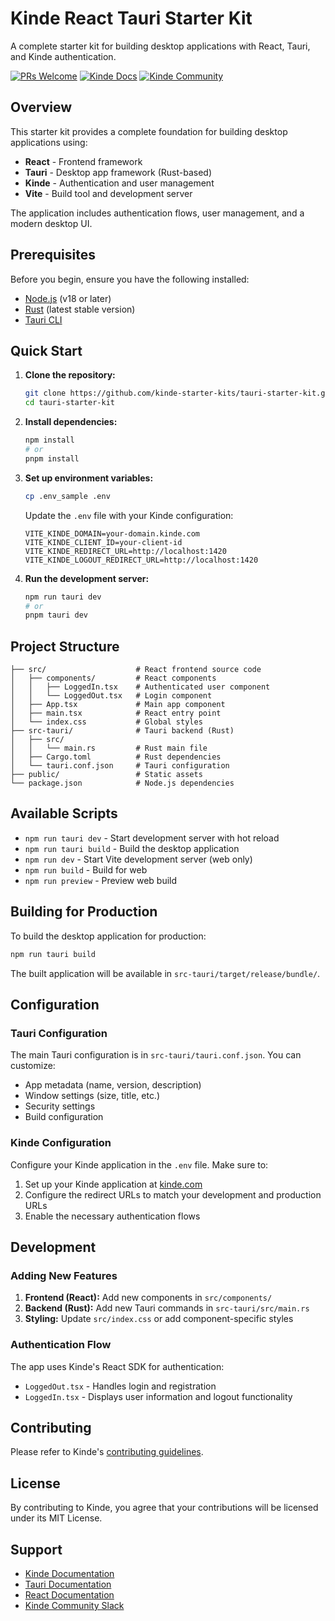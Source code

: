 # Kinde React Tauri Starter Kit

A complete starter kit for building desktop applications with React, Tauri, and Kinde authentication.

[![PRs Welcome](https://img.shields.io/badge/PRs-welcome-brightgreen.svg?style=flat-square)](https://makeapullrequest.com) [![Kinde Docs](https://img.shields.io/badge/Kinde-Docs-eee?style=flat-square)](https://kinde.com/docs/developer-tools) [![Kinde Community](https://img.shields.io/badge/Kinde-Community-eee?style=flat-square)](https://thekindecommunity.slack.com)

## Overview

This starter kit provides a complete foundation for building desktop applications using:

- **React** - Frontend framework
- **Tauri** - Desktop app framework (Rust-based)
- **Kinde** - Authentication and user management
- **Vite** - Build tool and development server

The application includes authentication flows, user management, and a modern desktop UI.

## Prerequisites

Before you begin, ensure you have the following installed:

- [Node.js](https://nodejs.org/) (v18 or later)
- [Rust](https://rustup.rs/) (latest stable version)
- [Tauri CLI](https://tauri.app/v1/guides/getting-started/prerequisites#1-system-dependencies)

## Quick Start

1. **Clone the repository:**

   ```bash
   git clone https://github.com/kinde-starter-kits/tauri-starter-kit.git
   cd tauri-starter-kit
   ```

2. **Install dependencies:**

   ```bash
   npm install
   # or
   pnpm install
   ```

3. **Set up environment variables:**

   ```bash
   cp .env_sample .env
   ```

   Update the `.env` file with your Kinde configuration:

   ```env
   VITE_KINDE_DOMAIN=your-domain.kinde.com
   VITE_KINDE_CLIENT_ID=your-client-id
   VITE_KINDE_REDIRECT_URL=http://localhost:1420
   VITE_KINDE_LOGOUT_REDIRECT_URL=http://localhost:1420
   ```

4. **Run the development server:**
   ```bash
   npm run tauri dev
   # or
   pnpm tauri dev
   ```

## Project Structure

```
├── src/                    # React frontend source code
│   ├── components/         # React components
│   │   ├── LoggedIn.tsx    # Authenticated user component
│   │   └── LoggedOut.tsx   # Login component
│   ├── App.tsx             # Main app component
│   ├── main.tsx            # React entry point
│   └── index.css           # Global styles
├── src-tauri/              # Tauri backend (Rust)
│   ├── src/
│   │   └── main.rs         # Rust main file
│   ├── Cargo.toml          # Rust dependencies
│   └── tauri.conf.json     # Tauri configuration
├── public/                 # Static assets
└── package.json            # Node.js dependencies
```

## Available Scripts

- `npm run tauri dev` - Start development server with hot reload
- `npm run tauri build` - Build the desktop application
- `npm run dev` - Start Vite development server (web only)
- `npm run build` - Build for web
- `npm run preview` - Preview web build

## Building for Production

To build the desktop application for production:

```bash
npm run tauri build
```

The built application will be available in `src-tauri/target/release/bundle/`.

## Configuration

### Tauri Configuration

The main Tauri configuration is in `src-tauri/tauri.conf.json`. You can customize:

- App metadata (name, version, description)
- Window settings (size, title, etc.)
- Security settings
- Build configuration

### Kinde Configuration

Configure your Kinde application in the `.env` file. Make sure to:

1. Set up your Kinde application at [kinde.com](https://kinde.com)
2. Configure the redirect URLs to match your development and production URLs
3. Enable the necessary authentication flows

## Development

### Adding New Features

1. **Frontend (React):** Add new components in `src/components/`
2. **Backend (Rust):** Add new Tauri commands in `src-tauri/src/main.rs`
3. **Styling:** Update `src/index.css` or add component-specific styles

### Authentication Flow

The app uses Kinde's React SDK for authentication:

- `LoggedOut.tsx` - Handles login and registration
- `LoggedIn.tsx` - Displays user information and logout functionality

## Contributing

Please refer to Kinde's [contributing guidelines](https://github.com/kinde-oss/.github/blob/main/.github/CONTRIBUTING.md).

## License

By contributing to Kinde, you agree that your contributions will be licensed under its MIT License.

## Support

- [Kinde Documentation](https://kinde.com/docs/)
- [Tauri Documentation](https://tauri.app/)
- [React Documentation](https://react.dev/)
- [Kinde Community Slack](https://thekindecommunity.slack.com)
